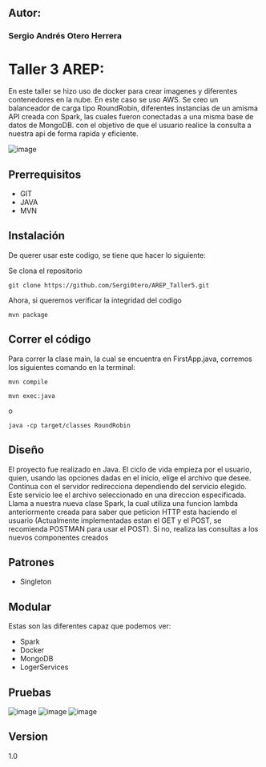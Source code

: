 
## Autor:
### Sergio Andrés Otero Herrera

# Taller 3 AREP:
En este taller se hizo uso de docker para crear imagenes y diferentes contenedores en la nube. En este caso se uso AWS. Se creo un balanceador de carga tipo RoundRobin, diferentes instancias de un amisma API creada con Spark, las cuales fueron conectadas a una misma base de datos de MongoDB. con el objetivo de que el usuario realice la consulta a nuestra api de forma rapida  y eficiente.

![image](https://user-images.githubusercontent.com/98189066/224153010-9c7cb7eb-2c74-40ba-9ecd-aedc1c669c92.png)


## Prerrequisitos
- GIT
- JAVA
- MVN

## Instalación
De querer usar este codigo, se tiene que hacer lo siguiente:

Se clona el repositorio

```
git clone https://github.com/Sergi0tero/AREP_Taller5.git
```

Ahora, si queremos verificar la integridad del codigo

```
mvn package
```
## Correr el código
Para correr la clase main, la cual se encuentra en FirstApp.java, corremos los siguientes comando en la terminal:
```
mvn compile
```
```
mvn exec:java
```
o
```
java -cp target/classes RoundRobin
```

## Diseño
El proyecto fue realizado en Java. El ciclo de vida empieza por el usuario, quien, usando las opciones dadas en el inicio, elige el archivo que desee. Continua con el servidor redirecciona dependiendo del servicio elegido.
Este servicio lee el archivo seleccionado en una direccion especificada. Llama a nuestra nueva clase Spark, la cual utiliza una funcion lambda anteriormente creada para saber que peticion HTTP esta haciendo el usuario (Actualmente implementadas estan el GET y el POST, se recomienda POSTMAN para usar el POST). Si no, realiza las consultas a los nuevos componentes creados

## Patrones
- Singleton

## Modular
Estas son las diferentes capaz que podemos ver:
- Spark
- Docker
- MongoDB
- LogerServices

## Pruebas
![image](https://user-images.githubusercontent.com/98189066/224149980-83d7e0ff-a496-4b9b-b3e2-0de18bf7cde6.png)
![image](https://user-images.githubusercontent.com/98189066/224150051-af734c39-ea0a-417d-b00a-81be6608a498.png)
![image](https://user-images.githubusercontent.com/98189066/224179616-694e0692-b539-42c2-8a5e-c04dd9500b7f.png)




## Version
1.0
